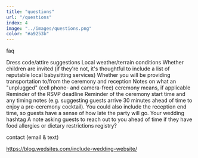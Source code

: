 ```yaml
---
title: "questions"
url: "/questions"
index: 4
image: "../images/questions.png"
color: "#a9253b"
---
```


faq

Dress code/attire suggestions
Local weather/terrain conditions
Whether children are invited (if they're not, it's thoughtful to include a list of reputable local babysitting services)
Whether you will be providing transportation to/from the ceremony and reception
Notes on what an "unplugged" (cell phone- and camera-free) ceremony means, if applicable
Reminder of the RSVP deadline
Reminder of the ceremony start time and any timing notes (e.g. suggesting guests arrive 30 minutes ahead of time to enjoy a pre-ceremony cocktail). You could also include the reception end time, so guests have a sense of how late the party will go.
Your wedding hashtag
A note asking guests to reach out to you ahead of time if they have food allergies or dietary restrictions
registry?

contact (email & text)

https://blog.wedsites.com/include-wedding-website/

